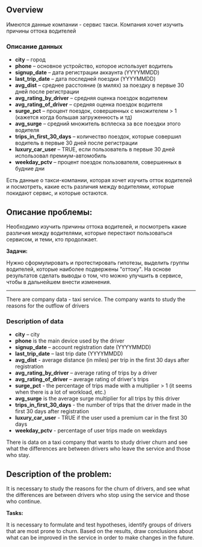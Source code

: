 ## Overview
Имеются данные компании - сервис такси. Компания хочет изучить причины оттока водителей

### Описание данных

* **city** – город
* **phone** – основное устройство, которое использует водитель
* **signup_date** – дата регистрации аккаунта (YYYYMMDD)
* **last_trip_date** – дата последней поездки (YYYYMMDD)
* **avg_dist** – среднее расстояние (в милях) за поездку в первые 30 дней после регистрации
* **avg_rating_by_driver** – средняя оценка поездок водителем
* **avg_rating_of_driver** – средняя оценка поездок водителя
* **surge_pct** – процент поездок, совершенных с множителем > 1 (кажется когда большая загруженность и тд)
* **avg_surge** – средний множитель всплеска за все поездки этого водителя
* **trips_in_first_30_days** – количество поездок, которые совершил водитель в первые 30 дней после регистрации
* **luxury_car_user** – TRUE, если пользователь в первые 30 дней использовал премиум-автомобиль
* **weekday_pctv** – процент поездок пользователя, совершенных в будние дни


Есть данные о такси-компании, которая хочет изучить отток водителей и посмотреть, какие есть различия между водителями, которые покидают сервис, и которые остаются. 

## Описание проблемы: 
Необходимо изучить причины оттока водителей, и посмотреть какие различия между водителями, которые перестают пользоваться сервисом, и теми, кто продолжает.

**Задачи:**

Нужно сформулировать и протестировать гипотезы, выделить группы водителей, которые наиболее подвержены "оттоку". На основе результатов сделать выводы о том, что можно улучшить в сервисе, чтобы в дальнейшем внести изменения.

---


There are company data - taxi service. The company wants to study the reasons for the outflow of drivers

### Description of data

* **city** – city
* **phone** is the main device used by the driver
* **signup_date** – account registration date (YYYYMMDD)
* **last_trip_date** – last trip date (YYYYMMDD)
* **avg_dist** - average distance (in miles) per trip in the first 30 days after registration
* **avg_rating_by_driver** – average rating of trips by a driver
* **avg_rating_of_driver** – average rating of driver's trips
* **surge_pct** - the percentage of trips made with a multiplier > 1 (it seems when there is a lot of workload, etc.)
* **avg_surge** is the average surge multiplier for all trips by this driver
* **trips_in_first_30_days** - the number of trips that the driver made in the first 30 days after registration
* **luxury_car_user** - TRUE if the user used a premium car in the first 30 days
* **weekday_pctv** - percentage of user trips made on weekdays


There is data on a taxi company that wants to study driver churn and see what the differences are between drivers who leave the service and those who stay.

## Description of the problem:
It is necessary to study the reasons for the churn of drivers, and see what the differences are between drivers who stop using the service and those who continue.

**Tasks:**

It is necessary to formulate and test hypotheses, identify groups of drivers that are most prone to churn. Based on the results, draw conclusions about what can be improved in the service in order to make changes in the future.